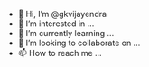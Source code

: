 - 👋 Hi, I’m @gkvijayendra
- 👀 I’m interested in ...
- 🌱 I’m currently learning ...
- 💞️ I’m looking to collaborate on ...
- 📫 How to reach me ...

<!---
gkvijayendra/gkvijayendra is a ✨ special ✨ repository because its `README.md` (this file) appears on your GitHub profile.
You can click the Preview link to take a look at your changes.
--->
